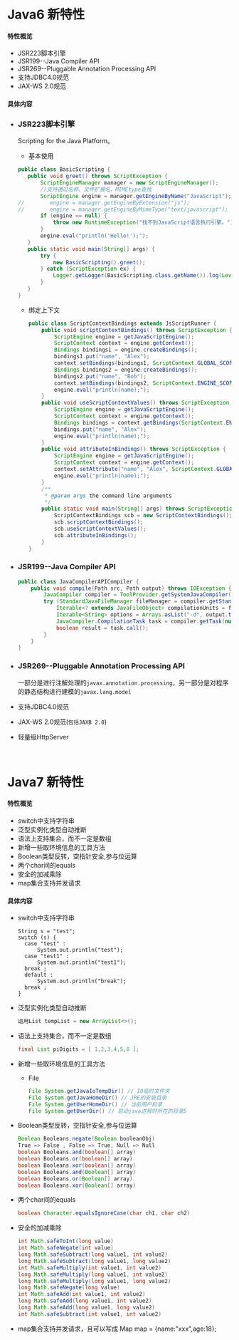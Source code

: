 # Java6 新特性

#### 特性概览

- JSR223脚本引擎
- JSR199--Java Compiler API
- JSR269--Pluggable Annotation Processing API
- 支持JDBC4.0规范
- JAX-WS 2.0规范

#### 具体内容

- ### JSR223脚本引擎

  Scripting for the Java Platform。

  - 基本使用

   ```java
  public class BasicScripting {
      public void greet() throws ScriptException {
          ScriptEngineManager manager = new ScriptEngineManager();
          //支持通过名称、文件扩展名、MIMEtype查找
          ScriptEngine engine = manager.getEngineByName("JavaScript");
  //        engine = manager.getEngineByExtension("js");
  //        engine = manager.getEngineByMimeType("text/javascript");
          if (engine == null) {
              throw new RuntimeException("找不到JavaScript语言执行引擎。");
          }
          engine.eval("println('Hello!');");
      }
      public static void main(String[] args) {
          try {
              new BasicScripting().greet();
          } catch (ScriptException ex) {
              Logger.getLogger(BasicScripting.class.getName()).log(Level.SEVERE, null, ex);
          }
      }
  }
   ```

  - 绑定上下文

    ```java
    public class ScriptContextBindings extends JsScriptRunner {
        public void scriptContextBindings() throws ScriptException {
            ScriptEngine engine = getJavaScriptEngine();
            ScriptContext context = engine.getContext();
            Bindings bindings1 = engine.createBindings();
            bindings1.put("name", "Alex");
            context.setBindings(bindings1, ScriptContext.GLOBAL_SCOPE);
            Bindings bindings2 = engine.createBindings();
            bindings2.put("name", "Bob");
            context.setBindings(bindings2, ScriptContext.ENGINE_SCOPE);
            engine.eval("println(name);");
        }
        public void useScriptContextValues() throws ScriptException {
            ScriptEngine engine = getJavaScriptEngine();
            ScriptContext context = engine.getContext();
            Bindings bindings = context.getBindings(ScriptContext.ENGINE_SCOPE);
            bindings.put("name", "Alex");
            engine.eval("println(name);");
        }
        public void attributeInBindings() throws ScriptException {
            ScriptEngine engine = getJavaScriptEngine();
            ScriptContext context = engine.getContext();
            context.setAttribute("name", "Alex", ScriptContext.GLOBAL_SCOPE);
            engine.eval("println(name);");
        }
        /**
         * @param args the command line arguments
         */
        public static void main(String[] args) throws ScriptException {
            ScriptContextBindings scb = new ScriptContextBindings();
            scb.scriptContextBindings();
            scb.useScriptContextValues();
            scb.attributeInBindings();
        }
    }
    ```

- ### JSR199--Java Compiler API

  ```java
  public class JavaCompilerAPICompiler {
      public void compile(Path src, Path output) throws IOException {
          JavaCompiler compiler = ToolProvider.getSystemJavaCompiler();
          try (StandardJavaFileManager fileManager = compiler.getStandardFileManager(null, null, null)) {
              Iterable<? extends JavaFileObject> compilationUnits = fileManager.getJavaFileObjects(src.toFile());
              Iterable<String> options = Arrays.asList("-d", output.toString());
              JavaCompiler.CompilationTask task = compiler.getTask(null, fileManager, null, options, null, compilationUnits);
              boolean result = task.call();
          }
      }
  }
  ```

- ### JSR269--Pluggable Annotation Processing API

  一部分是进行注解处理的`javax.annotation.processing`，另一部分是对程序的静态结构进行建模的`javax.lang.model`

- 支持JDBC4.0规范

- JAX-WS 2.0规范(`包括JAXB 2.0`)

- 轻量级HttpServer

  ​

# Java7 新特性

#### 特性概览

- switch中支持字符串
- 泛型实例化类型自动推断
- 语法上支持集合，而不一定是数组
- 新增一些取环境信息的工具方法
- Boolean类型反转，空指针安全,参与位运算
- 两个char间的equals 
- 安全的加减乘除 
- map集合支持并发请求

#### 具体内容

- switch中支持字符串

  ```java'
  String s = "test"; 
  switch (s) { 
  	case "test" : 
  		System.out.println("test"); 
  	case "test1" : 
  		System.out.println("test1"); 
  	break ; 
  	default : 
  		System.out.println("break"); 
  	break ; 
  }
  ```

- 泛型实例化类型自动推断

  ```java
  运用List tempList = new ArrayList<>(); 
  ```

- 语法上支持集合，而不一定是数组

  ```java
  final List piDigits = [ 1,2,3,4,5,8 ];
  ```

- 新增一些取环境信息的工具方法

  - File

    ```java
    File System.getJavaIoTempDir() // IO临时文件夹
    File System.getJavaHomeDir() // JRE的安装目录
    File System.getUserHomeDir() // 当前用户目录
    File System.getUserDir() // 启动java进程时所在的目录5
    ```

- Boolean类型反转，空指针安全,参与位运算

  ```java
  Boolean Booleans.negate(Boolean booleanObj)
  True => False , False => True, Null => Null
  boolean Booleans.and(boolean[] array)
  boolean Booleans.or(boolean[] array)
  boolean Booleans.xor(boolean[] array)
  boolean Booleans.and(Boolean[] array)
  boolean Booleans.or(Boolean[] array)
  boolean Booleans.xor(Boolean[] array)
  ```

- 两个char间的equals 

  ```java
  boolean Character.equalsIgnoreCase(char ch1, char ch2)
  ```

- 安全的加减乘除 

  ```java
  int Math.safeToInt(long value)
  int Math.safeNegate(int value)
  long Math.safeSubtract(long value1, int value2)
  long Math.safeSubtract(long value1, long value2)
  int Math.safeMultiply(int value1, int value2)
  long Math.safeMultiply(long value1, int value2)
  long Math.safeMultiply(long value1, long value2)
  long Math.safeNegate(long value)
  int Math.safeAdd(int value1, int value2)
  long Math.safeAdd(long value1, int value2)
  long Math.safeAdd(long value1, long value2)
  int Math.safeSubtract(int value1, int value2)
  ```

- map集合支持并发请求，且可以写成 Map map = {name:"xxx",age:18};